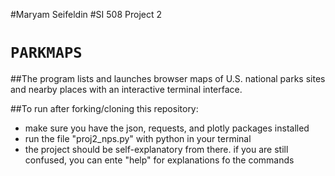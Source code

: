 #Maryam Seifeldin
#SI 508 Project 2

#  `PARKMAPS`

##The program lists and launches browser maps of U.S. national parks sites and nearby places with an interactive terminal interface.

##To run after forking/cloning this repository:
 * make sure you have the json, requests, and plotly packages installed
 * run the file "proj2_nps.py" with python in your terminal
 * the project should be self-explanatory from there. if you are still confused, you can ente "help" for explanations fo the commands
